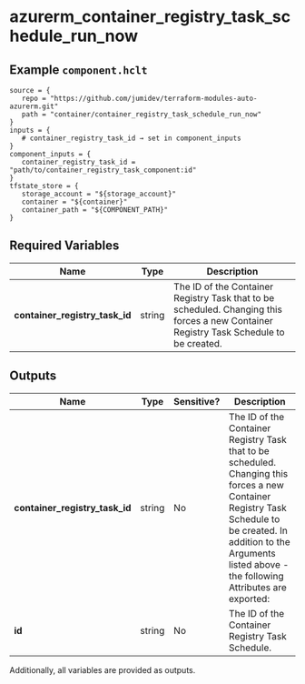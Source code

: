 # azurerm_container_registry_task_schedule_run_now



## Example `component.hclt`

```hcl
source = {
   repo = "https://github.com/jumidev/terraform-modules-auto-azurerm.git"   
   path = "container/container_registry_task_schedule_run_now"   
}
inputs = {
   # container_registry_task_id → set in component_inputs
}
component_inputs = {
   container_registry_task_id = "path/to/container_registry_task_component:id"   
}
tfstate_store = {
   storage_account = "${storage_account}"   
   container = "${container}"   
   container_path = "${COMPONENT_PATH}"   
}
```

## Required Variables

| Name | Type |  Description |
| ---- | --------- |  ----------- |
| **container_registry_task_id** | string |  The ID of the Container Registry Task that to be scheduled. Changing this forces a new Container Registry Task Schedule to be created. | 



## Outputs

| Name | Type | Sensitive? | Description |
| ---- | ---- | --------- | --------- |
| **container_registry_task_id** | string | No  | The ID of the Container Registry Task that to be scheduled. Changing this forces a new Container Registry Task Schedule to be created. In addition to the Arguments listed above - the following Attributes are exported: | 
| **id** | string | No  | The ID of the Container Registry Task Schedule. | 

Additionally, all variables are provided as outputs.
